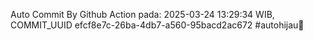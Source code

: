 Auto Commit By Github Action pada: 2025-03-24 13:29:34 WIB, COMMIT_UUID efcf8e7c-26ba-4db7-a560-95bacd2ac672 #autohijau🗿
